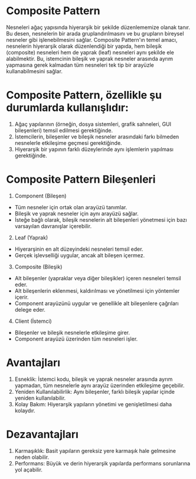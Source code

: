 # Composite Pattern
Nesneleri ağaç yapısında hiyerarşik bir şekilde düzenlememize olanak tanır. Bu desen, nesnelerin bir arada gruplandırılmasını ve bu grupların bireysel nesneler gibi işlenebilmesini sağlar. Composite Pattern'ın temel amacı, nesnelerin hiyerarşik olarak düzenlendiği bir yapıda, hem bileşik (composite) nesneleri hem de yaprak (leaf) nesneleri aynı şekilde ele alabilmektir. Bu, istemcinin bileşik ve yaprak nesneler arasında ayrım yapmasına gerek kalmadan tüm nesneleri tek tip bir arayüzle kullanabilmesini sağlar.

# Composite Pattern, özellikle şu durumlarda kullanışlıdır:
1. Ağaç yapılarının (örneğin, dosya sistemleri, grafik sahneleri, GUI bileşenleri) temsil edilmesi gerektiğinde.
2. İstemcilerin, bileşenler ve bileşik nesneler arasındaki farkı bilmeden nesnelerle etkileşime geçmesi gerektiğinde.
3. Hiyerarşik bir yapının farklı düzeylerinde aynı işlemlerin yapılması gerektiğinde.

# Composite Pattern Bileşenleri
1. Component (Bileşen)
- Tüm nesneler için ortak olan arayüzü tanımlar.
- Bileşik ve yaprak nesneler için aynı arayüzü sağlar.
- İsteğe bağlı olarak, bileşik nesnelerin alt bileşenleri yönetmesi için bazı varsayılan davranışlar içerebilir.

2. Leaf (Yaprak)
- Hiyerarşinin en alt düzeyindeki nesneleri temsil eder.
- Gerçek işlevselliği uygular, ancak alt bileşen içermez.

3. Composite (Bileşik)
- Alt bileşenler (yapraklar veya diğer bileşikler) içeren nesneleri temsil eder.
- Alt bileşenlerin eklenmesi, kaldırılması ve yönetilmesi için yöntemler içerir.
- Component arayüzünü uygular ve genellikle alt bileşenlere çağrıları delege eder.

4. Client (İstemci)
- Bileşenler ve bileşik nesnelerle etkileşime girer.
- Component arayüzü üzerinden tüm nesneleri işler.

# Avantajları
1. Esneklik: İstemci kodu, bileşik ve yaprak nesneler arasında ayrım yapmadan, tüm nesnelerle aynı arayüz üzerinden etkileşime geçebilir.
2. Yeniden Kullanılabilirlik: Aynı bileşenler, farklı bileşik yapılar içinde yeniden kullanılabilir.
3. Kolay Bakım: Hiyerarşik yapıların yönetimi ve genişletilmesi daha kolaydır.

# Dezavantajları
1. Karmaşıklık: Basit yapıların gereksiz yere karmaşık hale gelmesine neden olabilir.
2. Performans: Büyük ve derin hiyerarşik yapılarda performans sorunlarına yol açabilir.
